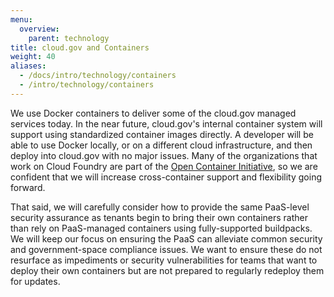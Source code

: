 ```yaml
---
menu:
  overview:
    parent: technology
title: cloud.gov and Containers
weight: 40
aliases:
  - /docs/intro/technology/containers
  - /intro/technology/containers
---
```


We use Docker containers to deliver some of the cloud.gov managed services today. In the near future, cloud.gov's internal container system will support using standardized container images directly. A developer will be able to use Docker locally, or on a different cloud infrastructure, and then deploy into cloud.gov with no major issues. Many of the organizations that work on Cloud Foundry are part of the [Open Container Initiative](http://www.opencontainers.org/), so we are confident that we will increase cross-container support and flexibility going forward.

That said, we will carefully consider how to provide the same PaaS-level security assurance as tenants begin to bring their own containers rather than rely on PaaS-managed containers using fully-supported buildpacks. We will keep our focus on ensuring the PaaS can alleviate common security and government-space compliance issues. We want to ensure these do not resurface as impediments or security vulnerabilities for teams that want to deploy their own containers but are not prepared to regularly redeploy them for updates.
